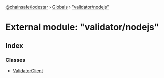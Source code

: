[@chainsafe/lodestar](../README.md) › [Globals](../globals.md) › ["validator/nodejs"](_validator_nodejs_.md)

# External module: "validator/nodejs"

## Index

### Classes

* [ValidatorClient](../classes/_validator_nodejs_.validatorclient.md)
